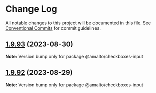 # Change Log

All notable changes to this project will be documented in this file.
See [Conventional Commits](https://conventionalcommits.org) for commit guidelines.

## [1.9.93](https://github.com/amalto/platform6-ui-components/compare/@amalto/checkboxes-input@1.9.92...@amalto/checkboxes-input@1.9.93) (2023-08-30)

**Note:** Version bump only for package @amalto/checkboxes-input

## [1.9.92](https://github.com/amalto/platform6-ui-components/compare/@amalto/checkboxes-input@1.9.91...@amalto/checkboxes-input@1.9.92) (2023-08-29)

**Note:** Version bump only for package @amalto/checkboxes-input
